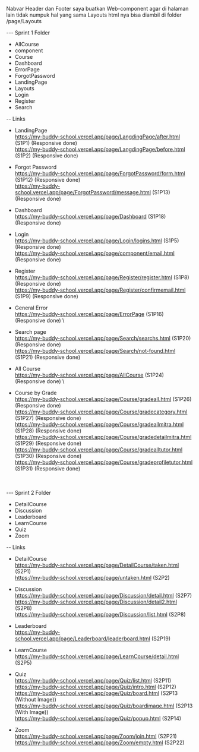 Nabvar Header dan Footer saya buatkan Web-component agar di halaman lain tidak numpuk hal yang sama
Layouts html nya bisa diambil di folder /page/Layouts <br>

--- Sprint 1 Folder
  - AllCourse
  - component
  - Course
  - Dashboard
  - ErrorPage
  - ForgotPassword
  - LandingPage
  - Layouts
  - Login
  - Register
  - Search 

-- Links <br>
  - LandingPage \
    https://my-buddy-school.vercel.app/page/LangdingPage/after.html (S1P1) (Responsive done) \
    https://my-buddy-school.vercel.app/page/LangdingPage/before.html (S1P2) (Responsive done) 

  - Forgot Password \
    https://my-buddy-school.vercel.app/page/ForgotPassword/form.html (S1P12) (Responsive done) \
    https://my-buddy-school.vercel.app/page/ForgotPassword/message.html (S1P13) (Responsive done) 

  - Dashboard \
    https://my-buddy-school.vercel.app/page/Dashboard (S1P18) (Responsive done) 

  - Login \
    https://my-buddy-school.vercel.app/page/Login/logins.html (S1P5) (Responsive done) \
    https://my-buddy-school.vercel.app/page/component/email.html (Responsive done) 

  - Register \
    https://my-buddy-school.vercel.app/page/Register/register.html (S1P8) (Responsive done) \
    https://my-buddy-school.vercel.app/page/Register/confirmemail.html (S1P9) (Responsive done) 

  - General Error \
    https://my-buddy-school.vercel.app/page/ErrorPage (S1P16) (Responsive done) \

  - Search page \
    https://my-buddy-school.vercel.app/page/Search/searchs.html (S1P20) (Responsive done) \
    https://my-buddy-school.vercel.app/page/Search/not-found.html (S1P21) (Responsive done) 

  - All Course \
    https://my-buddy-school.vercel.app/page/AllCourse (S1P24) (Responsive done) \

  - Course by Grade \
    https://my-buddy-school.vercel.app/page/Course/gradeall.html (S1P26) (Responsive done) \
    https://my-buddy-school.vercel.app/page/Course/gradecategory.html (S1P27) (Responsive done) \
    https://my-buddy-school.vercel.app/page/Course/gradeallmitra.html (S1P28) (Responsive done) \
    https://my-buddy-school.vercel.app/page/Course/gradedetailmitra.html (S1P29) (Responsive done) \
    https://my-buddy-school.vercel.app/page/Course/gradealltutor.html (S1P30) (Responsive done) \
    https://my-buddy-school.vercel.app/page/Course/gradeprofiletutor.html (S1P31) (Responsive done)  <br> <br> <br>

--- Sprint 2 Folder
  - DetailCourse
  - Discussion
  - Leaderboard
  - LearnCourse
  - Quiz
  - Zoom

-- Links <br>
  - DetailCourse \
    https://my-buddy-school.vercel.app/page/DetailCourse/taken.html (S2P1) \
    https://my-buddy-school.vercel.app/page/untaken.html (S2P2)

  - Discussion \
    https://my-buddy-school.vercel.app/page/Discussion/detail.html (S2P7) \
    https://my-buddy-school.vercel.app/page/Discussion/detail2.html (S2P8) \
    https://my-buddy-school.vercel.app/page/Discussion/list.html (S2P8)

  - Leaderboard \
    https://my-buddy-school.vercel.app/page/Leaderboard/leaderboard.html (S2P19)

  - LearnCourse \
    https://my-buddy-school.vercel.app/page/LearnCourse/detail.html (S2P5)

  - Quiz \
    https://my-buddy-school.vercel.app/page/Quiz/list.html (S2P11) \
    https://my-buddy-school.vercel.app/page/Quiz/intro.html (S2P12) \
    https://my-buddy-school.vercel.app/page/Quiz/board.html (S2P13 (Without Image)) \
    https://my-buddy-school.vercel.app/page/Quiz/boardimage.html (S2P13 (With Image)) \
    https://my-buddy-school.vercel.app/page/Quiz/popup.html (S2P14)

  - Zoom \
    https://my-buddy-school.vercel.app/page/Zoom/join.html (S2P21) \
    https://my-buddy-school.vercel.app/page/Zoom/empty.html (S2P22)